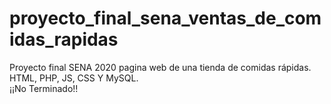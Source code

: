 # proyecto_final_sena_ventas_de_comidas_rapidas
Proyecto final SENA 2020 pagina web de una tienda de comidas rápidas. HTML, PHP, JS, CSS Y MySQL.  
¡¡No Terminado!!
